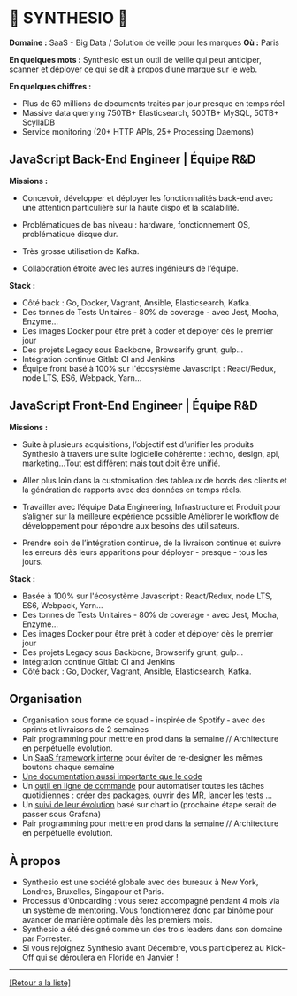 # 📡 SYNTHESIO 📡

**Domaine :** SaaS - Big Data / Solution de veille pour les marques
**Où :** Paris

**En quelques mots :** Synthesio est un outil de veille qui peut anticiper, scanner et déployer ce qui se dit à propos d’une marque sur le web.

**En quelques chiffres :**

* Plus de 60 millions de documents traités par jour presque en temps réel
* Massive data querying 750TB+ Elasticsearch, 500TB+ MySQL, 50TB+ ScyllaDB
* Service monitoring (20+ HTTP APIs, 25+ Processing Daemons)

## JavaScript Back-End Engineer | Équipe R&D

**Missions :**

* Concevoir, développer et déployer les fonctionnalités back-end avec une attention particulière sur la haute dispo et la scalabilité.

* Problématiques de bas niveau : hardware, fonctionnement OS, problématique disque dur.

* Très grosse utilisation de Kafka.

* Collaboration étroite avec les autres ingénieurs de l’équipe.

**Stack :**

* Côté back : Go, Docker, Vagrant, Ansible, Elasticsearch, Kafka.
* Des tonnes de Tests Unitaires - 80% de coverage - avec Jest, Mocha, Enzyme…
* Des images Docker pour être prêt à coder et déployer dès le premier jour
* Des projets Legacy sous Backbone, Browserify grunt, gulp...
* Intégration continue Gitlab CI and Jenkins
* Équipe front basé à 100% sur l'écosystème Javascript : React/Redux, node LTS, ES6, Webpack, Yarn…


## JavaScript Front-End Engineer | Équipe R&D

**Missions :**

* Suite à plusieurs acquisitions, l’objectif est d’unifier les produits Synthesio à travers une suite logicielle cohérente : techno, design, api, marketing...Tout est différent mais tout doit être unifié.

* Aller plus loin dans la customisation des tableaux de bords des clients et la génération de rapports avec des données en temps réels.

* Travailler avec l’équipe Data Engineering, Infrastructure et Produit pour s’aligner sur la meilleure expérience possible
Améliorer le workflow de développement pour répondre aux besoins des utilisateurs.

* Prendre soin de l’intégration continue, de la livraison continue et suivre les erreurs dès leurs apparitions pour déployer - presque - tous les jours.

**Stack :**

* Basée à 100% sur l'écosystème Javascript : React/Redux, node LTS, ES6, Webpack, Yarn…
* Des tonnes de Tests Unitaires - 80% de coverage - avec Jest, Mocha, Enzyme…
* Des images Docker pour être prêt à coder et déployer dès le premier jour
* Des projets Legacy sous Backbone, Browserify grunt, gulp...
* Intégration continue Gitlab CI and Jenkins
* Côté back : Go, Docker, Vagrant, Ansible, Elasticsearch, Kafka.


## Organisation

* Organisation sous forme de squad - inspirée de Spotify - avec des sprints et livraisons de 2 semaines
* Pair programming pour mettre en prod dans la semaine // Architecture en perpétuelle évolution.
* Un <a href="https://drive.google.com/file/d/0B2lq1kFAThDGeU11U0JkSnpjXzg/view">SaaS framework interne</a> pour éviter de re-designer les mêmes boutons chaque semaine
* <a href="https://drive.google.com/file/d/0B2lq1kFAThDGblpVcWRjdkt0ZWM/view">Une documentation aussi importante que le code</a>
* Un <a href="https://drive.google.com/file/d/0B2lq1kFAThDGN2Frd0NGR0RaTG8/view">outil en ligne de commande</a> pour automatiser toutes les tâches quotidiennes : créer des packages, ouvrir des MR, lancer les tests ...
* Un <a href="https://drive.google.com/file/d/0B2lq1kFAThDGOS1ZUTJibVEwak0/view">suivi de leur évolution</a> basé sur chart.io (prochaine étape serait de passer sous Grafana)
* Pair programming pour mettre en prod dans la semaine // Architecture en perpétuelle évolution.

## À propos

* Synthesio est une société globale avec des bureaux à New York, Londres, Bruxelles, Singapour et Paris.
* Processus d’Onboarding : vous serez accompagné pendant 4 mois via un système de mentoring. Vous fonctionnerez donc par binôme pour avancer de manière optimale dès les premiers mois.
* Synthesio a été désigné comme un des trois leaders dans son domaine par Forrester.
* Si vous rejoignez Synthesio avant Décembre, vous participerez au Kick-Off qui se déroulera en Floride en Janvier !

----
<a href="https://github.com/jlondiche/job-board-php/blob/master/00README.md">[Retour a la liste]</a>